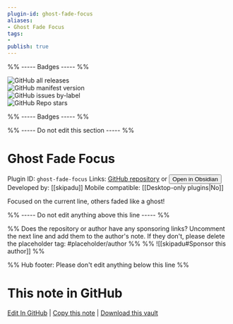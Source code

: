 ```yaml
---
plugin-id: ghost-fade-focus
aliases:
- Ghost Fade Focus
tags: 
- 
publish: true
---
```


%% ----- Badges ----- %%

![GitHub all releases](https://img.shields.io/github/downloads/skipadu/obsidian-ghost-fade-focus/total?color=573E7A&logo=github&style=for-the-badge)   
![GitHub manifest version](https://img.shields.io/github/manifest-json/v/skipadu/obsidian-ghost-fade-focus?color=573E7A&logo=github&style=for-the-badge)   
![GitHub issues by-label](https://img.shields.io/github/issues/skipadu/obsidian-ghost-fade-focus/help%20wanted?color=573E7A&logo=github&style=for-the-badge)   
![GitHub Repo stars](https://img.shields.io/github/stars/skipadu/obsidian-ghost-fade-focus?color=573E7A&logo=github&style=for-the-badge)

%% ----- Badges ----- %%

%% ----- Do not edit this section ----- %%

# Ghost Fade Focus

Plugin ID: `ghost-fade-focus`
Links: [GitHub repository](https://github.com/skipadu/obsidian-ghost-fade-focus) or [<button id=HH>Open in Obsidian</button>](obsidian://goto-plugin?id=ghost-fade-focus)
Developed by: [[skipadu]]
Mobile compatible: [[Desktop-only plugins|No]]

Focused on the current line, others faded like a ghost!

%% ----- Do not edit anything above this line ----- %% 

%% Does the repository or author have any sponsoring links? Uncomment the next line and add them to the author's note. If they don't, please delete the placeholder tag: #placeholder/author %%
%% ![[skipadu#Sponsor this author]] %%

%% Hub footer: Please don't edit anything below this line %%

# This note in GitHub

<span class="git-footer">[Edit In GitHub](https://github.dev/obsidian-community/obsidian-hub/blob/main/02%20-%20Community%20Expansions/02.05%20All%20Community%20Expansions/Plugins/ghost-fade-focus.md "git-hub-edit-note") | [Copy this note](https://raw.githubusercontent.com/obsidian-community/obsidian-hub/main/02%20-%20Community%20Expansions/02.05%20All%20Community%20Expansions/Plugins/ghost-fade-focus.md "git-hub-copy-note") | [Download this vault](https://github.com/obsidian-community/obsidian-hub/archive/refs/heads/main.zip "git-hub-download-vault") </span>